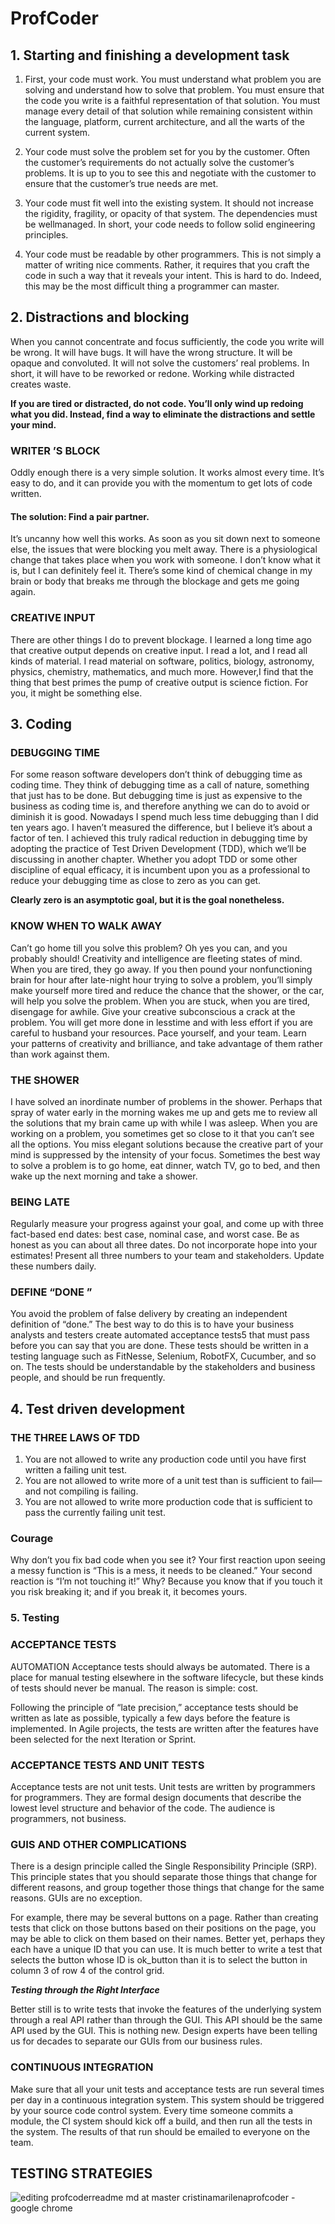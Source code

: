 # ProfCoder

## 1. Starting and finishing a development task

1. First, your code must work. You must understand what problem you are solving and understand how to solve that problem. 
You must ensure that the code you write is a faithful representation of that solution. You must manage every detail of that solution while remaining consistent within the language, platform, current architecture, and all the warts of the current system.

2. Your code must solve the problem set for you by the customer. Often the customer’s requirements do not actually solve the customer’s problems. It is up to you to see this and negotiate with the customer to ensure that the customer’s true needs are met.

3. Your code must fit well into the existing system. It should not increase the rigidity, fragility, or opacity of that system. The dependencies must be wellmanaged. In short, your code needs to follow solid engineering principles.

4. Your code must be readable by other programmers. This is not simply a matter of writing nice comments. Rather, it requires that you craft the code in such a way that it reveals your intent. This is hard to do. Indeed, this may be the most difficult thing a programmer can master.

## 2. Distractions and blocking

  When you cannot concentrate and focus sufficiently, the code you write will be wrong. It will have bugs. It will have the wrong structure. It will be opaque and convoluted. It will not solve the customers’ real problems. In short, it will have to be reworked or redone. Working while distracted creates waste.
  
  **If you are tired or distracted, do not code. You’ll only wind up redoing what you did. Instead, find a way to eliminate the distractions and settle your mind.**
  
 ### WRITER ’S BLOCK
 
  Oddly enough there is a very simple solution. It works almost every time. It’s easy to do, and it can provide you with the momentum to get lots of code written.

#### The solution: Find a pair partner.
  It’s uncanny how well this works. As soon as you sit down next to someone else, the issues that were blocking you melt away. There is a physiological change that takes place when you work with someone. I don’t know what it is, but I can definitely feel it. There’s some kind of chemical change in my brain or body that breaks me through the blockage and gets me going again.
  
### CREATIVE INPUT
  There are other things I do to prevent blockage. I learned a long time ago that creative output depends on creative input.
I read a lot, and I read all kinds of material. I read material on software, politics, biology, astronomy, physics, chemistry, mathematics, and much more. However,I find that the thing that best primes the pump of creative output is science
fiction. For you, it might be something else. 

## 3. Coding

### DEBUGGING TIME

For some reason software developers don’t think of debugging time as coding time. They think of debugging time as a call of nature, something that just has to be done. But debugging time is just as expensive to the business as coding time is, and therefore anything we can do to avoid or diminish it is good. Nowadays I spend much less time debugging than I did ten years ago. I haven’t measured the difference, but I believe it’s about a factor of ten. I achieved this truly radical reduction in debugging time by adopting the practice of Test Driven Development (TDD), which we’ll be discussing in another chapter. Whether you adopt TDD or some other discipline of equal efficacy, it is incumbent upon you as a professional to reduce your debugging time as close to zero as you can get. 

**Clearly zero is an asymptotic goal, but it is the goal nonetheless.**

### KNOW WHEN TO WALK AWAY

Can’t go home till you solve this problem? Oh yes you can, and you probably should! Creativity and intelligence are fleeting states of mind. When you are tired, they go away. If you then pound your nonfunctioning brain for hour after late-night hour trying to solve a problem, you’ll simply make yourself more tired and reduce the chance that the shower, or the car, will help you solve the problem.
When you are stuck, when you are tired, disengage for awhile. Give your creative subconscious a crack at the problem. You will get more done in lesstime and with less effort if you are careful to husband your resources. Pace yourself, and your team. Learn your patterns of creativity and brilliance, and take advantage of them rather than work against them.

### THE SHOWER
I have solved an inordinate number of problems in the shower. Perhaps that spray of water early in the morning wakes me up and gets me to review all the solutions that my brain came up with while I was asleep. When you are working on a problem, you sometimes get so close to it that you can’t see all the options. You miss elegant solutions because the creative part of your mind is suppressed by the intensity of your focus. Sometimes the best way to solve a problem is to go home, eat dinner, watch TV, go to bed, and then wake up the next morning and take a shower.

### BEING LATE

Regularly measure your progress against your goal, and come up with three fact-based end dates: best case, nominal case, and worst case. Be as honest as you can about all three dates. Do not incorporate hope into your estimates! Present all three numbers to your team and stakeholders. Update these numbers daily.

### DEFINE “DONE ”

You avoid the problem of false delivery by creating an independent definition of “done.” The best way to do this is to have your business analysts and testers create automated acceptance tests5 that must pass before you can say that you are done. These tests should be written in a testing language such as FitNesse, Selenium, RobotFX, Cucumber, and so on. The tests should be understandable by the stakeholders and business people, and should be run frequently.

## 4. Test driven development

### THE THREE LAWS OF TDD
1. You are not allowed to write any production code until you have first written a failing unit test.
2. You are not allowed to write more of a unit test than is sufficient to fail—and not compiling is failing.
3. You are not allowed to write more production code that is sufficient to pass the currently failing unit test.

### Courage
Why don’t you fix bad code when you see it? Your first reaction upon seeing a messy function is “This is a mess, it needs to be cleaned.” Your second reaction is “I’m not touching it!” Why? Because you know that if you touch it you risk breaking it; and if you break it, it becomes yours.
   
### 5. Testing

### ACCEPTANCE TESTS

AUTOMATION
Acceptance tests should always be automated. There is a place for manual testing elsewhere in the software lifecycle, but these kinds of tests should never be manual. The reason is simple: cost.

Following the principle of “late precision,” acceptance tests should be written as late as possible, typically a few days before the feature is implemented. In Agile projects, the tests are written after the features have been selected for the next Iteration or Sprint.

### ACCEPTANCE TESTS AND UNIT TESTS

Acceptance tests are not unit tests. Unit tests are written by programmers for programmers. They are formal design documents that describe the lowest level structure and behavior of the code. The audience is programmers, not business.

### GUIS AND OTHER COMPLICATIONS

There is a design principle called the Single Responsibility Principle (SRP). This principle states that you should separate those things that change for different reasons, and group together those things that change for the same reasons. GUIs are no exception.

For example, there may be several buttons on a page. Rather than creating tests that click on those buttons based on their positions on the page, you may be able to click on them based on their names. Better yet, perhaps they each have a unique ID that you can use. It is much better to write a test that selects the button whose ID is ok_button than it is to select the button in column 3 of row 4 of the control grid.

**_Testing through the Right Interface_**

Better still is to write tests that invoke the features of the underlying system through a real API rather than through the GUI. This API should be the same API used by the GUI. This is nothing new. Design experts have been telling us for decades to separate our GUIs from our business rules.

### CONTINUOUS INTEGRATION

Make sure that all your unit tests and acceptance tests are run several times per day in a continuous integration system. This system should be triggered by your source code control system. Every time someone commits a module, the CI system should kick off a build, and then run all the tests in the system. The results of that run should be emailed to everyone on the team.

## TESTING STRATEGIES

![editing profcoderreadme md at master cristinamarilenaprofcoder - google chrome](https://user-images.githubusercontent.com/23499989/49387573-72b1be00-f722-11e8-8f5e-489ba8a85b26.jpg)
